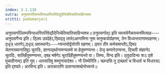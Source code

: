 ```yaml
---
index: 3.1.138
sutra: अनुपसर्गाल्लिम्पविन्दधारिपारिवेद्युदेजिचेतिसातिसाहिभ्यश्च
vritti: padamanjari
---
```


 अनुपसर्गाल्लिम्पविन्दधारिपारिवेद्यौदेजिचेतिसातिसाहिभ्यश्च॥ ठनुपसर्गात्ऽ इति व्यत्ययेनैकवचनमित्याह----अनुपसर्गेभ्य इति। ठ्लिप उपदेहेऽ,ठ्विद्लृ लाभेऽआगामिना नुमा सनुम्कयोर्ग्रहणम्, तेन विध्यन्तराणामग्रहणम्। ठ्धृञ् धारणेऽ,ठ्धृञ् अवस्थानेऽ----ण्यन्तयोर्द्वयोरपि ग्रहणम्। ठ्पार तीर कर्मसमाप्तौऽ,ठ्विद चेतनाख्यानादिषुऽ चुरादिः, ज्ञानाद्यर्थानामन्यतमो वा हेतुमण्ण्यन्तः। ठेजृ कम्पनेऽण्यन्तः, ठ्चिती संज्ञानेऽ चुरादिः, सातिर्हेतुमण्ण्यन्तः, ठ्षह मर्षणेऽ चुरादिर्हेतुमण्ण्यन्तो वा। लिम्पः, विन्द इति। ठ्तुदादिभ्यः शःऽ ठ्शे मुचादीनाम्ऽ इति नुम्। धारयादिषु शब्गुणायादेशाः। नौ लिम्पेरिति। च्छन्दसि तु ठ्च्छर्ता च विधर्ता च विधारयऽ इति द्दश्यते। अरविन्द इति। अराकाराणि दलान्यरशब्देनोच्यन्ते॥